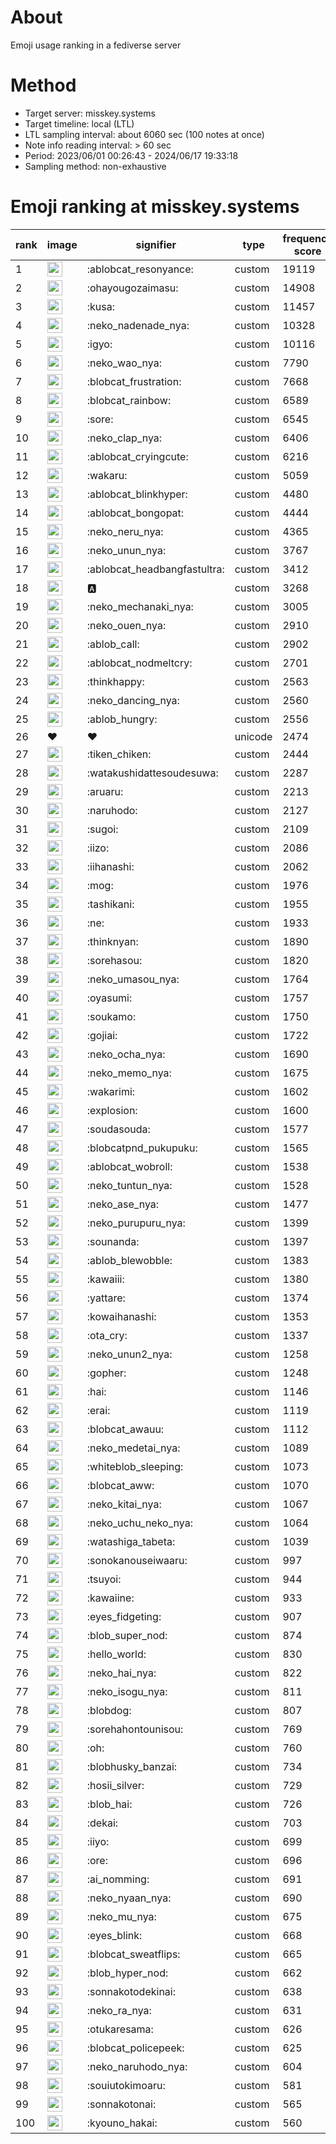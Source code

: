# About
Emoji usage ranking in a fediverse server

# Method
- Target server: misskey.systems
- Target timeline: local (LTL)
- LTL sampling interval: about 6060 sec (100 notes at once)
- Note info reading interval: > 60 sec
- Period: 2023/06/01 00:26:43 - 2024/06/17 19:33:18 
- Sampling method: non-exhaustive

# Emoji ranking at misskey.systems

|rank|image|signifier|type|frequency score|
|----|----|----|----|----|
|1|<img height="24" src="https://misskey.systems/emoji/ablobcat_resonyance.webp">|:ablobcat_resonyance:|custom|19119|
|2|<img height="24" src="https://misskey.systems/emoji/ohayougozaimasu.webp">|:ohayougozaimasu:|custom|14908|
|3|<img height="24" src="https://misskey.systems/emoji/kusa.webp">|:kusa:|custom|11457|
|4|<img height="24" src="https://misskey.systems/emoji/neko_nadenade_nya.webp">|:neko_nadenade_nya:|custom|10328|
|5|<img height="24" src="https://misskey.systems/emoji/igyo.webp">|:igyo:|custom|10116|
|6|<img height="24" src="https://misskey.systems/emoji/neko_wao_nya.webp">|:neko_wao_nya:|custom|7790|
|7|<img height="24" src="https://misskey.systems/emoji/blobcat_frustration.webp">|:blobcat_frustration:|custom|7668|
|8|<img height="24" src="https://misskey.systems/emoji/blobcat_rainbow.webp">|:blobcat_rainbow:|custom|6589|
|9|<img height="24" src="https://misskey.systems/emoji/sore.webp">|:sore:|custom|6545|
|10|<img height="24" src="https://misskey.systems/emoji/neko_clap_nya.webp">|:neko_clap_nya:|custom|6406|
|11|<img height="24" src="https://misskey.systems/emoji/ablobcat_cryingcute.webp">|:ablobcat_cryingcute:|custom|6216|
|12|<img height="24" src="https://misskey.systems/emoji/wakaru.webp">|:wakaru:|custom|5059|
|13|<img height="24" src="https://misskey.systems/emoji/ablobcat_blinkhyper.webp">|:ablobcat_blinkhyper:|custom|4480|
|14|<img height="24" src="https://misskey.systems/emoji/ablobcat_bongopat.webp">|:ablobcat_bongopat:|custom|4444|
|15|<img height="24" src="https://misskey.systems/emoji/neko_neru_nya.webp">|:neko_neru_nya:|custom|4365|
|16|<img height="24" src="https://misskey.systems/emoji/neko_unun_nya.webp">|:neko_unun_nya:|custom|3767|
|17|<img height="24" src="https://misskey.systems/emoji/ablobcat_headbangfastultra.webp">|:ablobcat_headbangfastultra:|custom|3412|
|18|<img height="24" src="https://misskey.systems/emoji/a.webp">|:a:|custom|3268|
|19|<img height="24" src="https://misskey.systems/emoji/neko_mechanaki_nya.webp">|:neko_mechanaki_nya:|custom|3005|
|20|<img height="24" src="https://misskey.systems/emoji/neko_ouen_nya.webp">|:neko_ouen_nya:|custom|2910|
|21|<img height="24" src="https://misskey.systems/emoji/ablob_call.webp">|:ablob_call:|custom|2902|
|22|<img height="24" src="https://misskey.systems/emoji/ablobcat_nodmeltcry.webp">|:ablobcat_nodmeltcry:|custom|2701|
|23|<img height="24" src="https://misskey.systems/emoji/thinkhappy.webp">|:thinkhappy:|custom|2563|
|24|<img height="24" src="https://misskey.systems/emoji/neko_dancing_nya.webp">|:neko_dancing_nya:|custom|2560|
|25|<img height="24" src="https://misskey.systems/emoji/ablob_hungry.webp">|:ablob_hungry:|custom|2556|
|26|❤|❤|unicode|2474|
|27|<img height="24" src="https://misskey.systems/emoji/tiken_chiken.webp">|:tiken_chiken:|custom|2444|
|28|<img height="24" src="https://misskey.systems/emoji/watakushidattesoudesuwa.webp">|:watakushidattesoudesuwa:|custom|2287|
|29|<img height="24" src="https://misskey.systems/emoji/aruaru.webp">|:aruaru:|custom|2213|
|30|<img height="24" src="https://misskey.systems/emoji/naruhodo.webp">|:naruhodo:|custom|2127|
|31|<img height="24" src="https://misskey.systems/emoji/sugoi.webp">|:sugoi:|custom|2109|
|32|<img height="24" src="https://misskey.systems/emoji/iizo.webp">|:iizo:|custom|2086|
|33|<img height="24" src="https://misskey.systems/emoji/iihanashi.webp">|:iihanashi:|custom|2062|
|34|<img height="24" src="https://misskey.systems/emoji/mog.webp">|:mog:|custom|1976|
|35|<img height="24" src="https://misskey.systems/emoji/tashikani.webp">|:tashikani:|custom|1955|
|36|<img height="24" src="https://misskey.systems/emoji/ne.webp">|:ne:|custom|1933|
|37|<img height="24" src="https://misskey.systems/emoji/thinknyan.webp">|:thinknyan:|custom|1890|
|38|<img height="24" src="https://misskey.systems/emoji/sorehasou.webp">|:sorehasou:|custom|1820|
|39|<img height="24" src="https://misskey.systems/emoji/neko_umasou_nya.webp">|:neko_umasou_nya:|custom|1764|
|40|<img height="24" src="https://misskey.systems/emoji/oyasumi.webp">|:oyasumi:|custom|1757|
|41|<img height="24" src="https://misskey.systems/emoji/soukamo.webp">|:soukamo:|custom|1750|
|42|<img height="24" src="https://misskey.systems/emoji/gojiai.webp">|:gojiai:|custom|1722|
|43|<img height="24" src="https://misskey.systems/emoji/neko_ocha_nya.webp">|:neko_ocha_nya:|custom|1690|
|44|<img height="24" src="https://misskey.systems/emoji/neko_memo_nya.webp">|:neko_memo_nya:|custom|1675|
|45|<img height="24" src="https://misskey.systems/emoji/wakarimi.webp">|:wakarimi:|custom|1602|
|46|<img height="24" src="https://misskey.systems/emoji/explosion.webp">|:explosion:|custom|1600|
|47|<img height="24" src="https://misskey.systems/emoji/soudasouda.webp">|:soudasouda:|custom|1577|
|48|<img height="24" src="https://misskey.systems/emoji/blobcatpnd_pukupuku.webp">|:blobcatpnd_pukupuku:|custom|1565|
|49|<img height="24" src="https://misskey.systems/emoji/ablobcat_wobroll.webp">|:ablobcat_wobroll:|custom|1538|
|50|<img height="24" src="https://misskey.systems/emoji/neko_tuntun_nya.webp">|:neko_tuntun_nya:|custom|1528|
|51|<img height="24" src="https://misskey.systems/emoji/neko_ase_nya.webp">|:neko_ase_nya:|custom|1477|
|52|<img height="24" src="https://misskey.systems/emoji/neko_purupuru_nya.webp">|:neko_purupuru_nya:|custom|1399|
|53|<img height="24" src="https://misskey.systems/emoji/sounanda.webp">|:sounanda:|custom|1397|
|54|<img height="24" src="https://misskey.systems/emoji/ablob_blewobble.webp">|:ablob_blewobble:|custom|1383|
|55|<img height="24" src="https://misskey.systems/emoji/kawaiii.webp">|:kawaiii:|custom|1380|
|56|<img height="24" src="https://misskey.systems/emoji/yattare.webp">|:yattare:|custom|1374|
|57|<img height="24" src="https://misskey.systems/emoji/kowaihanashi.webp">|:kowaihanashi:|custom|1353|
|58|<img height="24" src="https://misskey.systems/emoji/ota_cry.webp">|:ota_cry:|custom|1337|
|59|<img height="24" src="https://misskey.systems/emoji/neko_unun2_nya.webp">|:neko_unun2_nya:|custom|1258|
|60|<img height="24" src="https://misskey.systems/emoji/gopher.webp">|:gopher:|custom|1248|
|61|<img height="24" src="https://misskey.systems/emoji/hai.webp">|:hai:|custom|1146|
|62|<img height="24" src="https://misskey.systems/emoji/erai.webp">|:erai:|custom|1119|
|63|<img height="24" src="https://misskey.systems/emoji/blobcat_awauu.webp">|:blobcat_awauu:|custom|1112|
|64|<img height="24" src="https://misskey.systems/emoji/neko_medetai_nya.webp">|:neko_medetai_nya:|custom|1089|
|65|<img height="24" src="https://misskey.systems/emoji/whiteblob_sleeping.webp">|:whiteblob_sleeping:|custom|1073|
|66|<img height="24" src="https://misskey.systems/emoji/blobcat_aww.webp">|:blobcat_aww:|custom|1070|
|67|<img height="24" src="https://misskey.systems/emoji/neko_kitai_nya.webp">|:neko_kitai_nya:|custom|1067|
|68|<img height="24" src="https://misskey.systems/emoji/neko_uchu_neko_nya.webp">|:neko_uchu_neko_nya:|custom|1064|
|69|<img height="24" src="https://misskey.systems/emoji/watashiga_tabeta.webp">|:watashiga_tabeta:|custom|1039|
|70|<img height="24" src="https://misskey.systems/emoji/sonokanouseiwaaru.webp">|:sonokanouseiwaaru:|custom|997|
|71|<img height="24" src="https://misskey.systems/emoji/tsuyoi.webp">|:tsuyoi:|custom|944|
|72|<img height="24" src="https://misskey.systems/emoji/kawaiine.webp">|:kawaiine:|custom|933|
|73|<img height="24" src="https://misskey.systems/emoji/eyes_fidgeting.webp">|:eyes_fidgeting:|custom|907|
|74|<img height="24" src="https://misskey.systems/emoji/blob_super_nod.webp">|:blob_super_nod:|custom|874|
|75|<img height="24" src="https://misskey.systems/emoji/hello_world.webp">|:hello_world:|custom|830|
|76|<img height="24" src="https://misskey.systems/emoji/neko_hai_nya.webp">|:neko_hai_nya:|custom|822|
|77|<img height="24" src="https://misskey.systems/emoji/neko_isogu_nya.webp">|:neko_isogu_nya:|custom|811|
|78|<img height="24" src="https://misskey.systems/emoji/blobdog.webp">|:blobdog:|custom|807|
|79|<img height="24" src="https://misskey.systems/emoji/sorehahontounisou.webp">|:sorehahontounisou:|custom|769|
|80|<img height="24" src="https://misskey.systems/emoji/oh.webp">|:oh:|custom|760|
|81|<img height="24" src="https://misskey.systems/emoji/blobhusky_banzai.webp">|:blobhusky_banzai:|custom|734|
|82|<img height="24" src="https://misskey.systems/emoji/hosii_silver.webp">|:hosii_silver:|custom|729|
|83|<img height="24" src="https://misskey.systems/emoji/blob_hai.webp">|:blob_hai:|custom|726|
|84|<img height="24" src="https://misskey.systems/emoji/dekai.webp">|:dekai:|custom|703|
|85|<img height="24" src="https://misskey.systems/emoji/iiyo.webp">|:iiyo:|custom|699|
|86|<img height="24" src="https://misskey.systems/emoji/ore.webp">|:ore:|custom|696|
|87|<img height="24" src="https://misskey.systems/emoji/ai_nomming.webp">|:ai_nomming:|custom|691|
|88|<img height="24" src="https://misskey.systems/emoji/neko_nyaan_nya.webp">|:neko_nyaan_nya:|custom|690|
|89|<img height="24" src="https://misskey.systems/emoji/neko_mu_nya.webp">|:neko_mu_nya:|custom|675|
|90|<img height="24" src="https://misskey.systems/emoji/eyes_blink.webp">|:eyes_blink:|custom|668|
|91|<img height="24" src="https://misskey.systems/emoji/blobcat_sweatflips.webp">|:blobcat_sweatflips:|custom|665|
|92|<img height="24" src="https://misskey.systems/emoji/blob_hyper_nod.webp">|:blob_hyper_nod:|custom|662|
|93|<img height="24" src="https://misskey.systems/emoji/sonnakotodekinai.webp">|:sonnakotodekinai:|custom|638|
|94|<img height="24" src="https://misskey.systems/emoji/neko_ra_nya.webp">|:neko_ra_nya:|custom|631|
|95|<img height="24" src="https://misskey.systems/emoji/otukaresama.webp">|:otukaresama:|custom|626|
|96|<img height="24" src="https://misskey.systems/emoji/blobcat_policepeek.webp">|:blobcat_policepeek:|custom|625|
|97|<img height="24" src="https://misskey.systems/emoji/neko_naruhodo_nya.webp">|:neko_naruhodo_nya:|custom|604|
|98|<img height="24" src="https://misskey.systems/emoji/souiutokimoaru.webp">|:souiutokimoaru:|custom|581|
|99|<img height="24" src="https://misskey.systems/emoji/sonnakotonai.webp">|:sonnakotonai:|custom|565|
|100|<img height="24" src="https://misskey.systems/emoji/kyouno_hakai.webp">|:kyouno_hakai:|custom|560|
